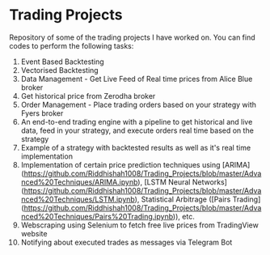# Trading Projects

Repository of some of the trading projects I have worked on. You can find codes to perform the following tasks:

1. Event Based Backtesting
2. Vectorised Backtesting
3. Data Management - Get Live Feed of Real time prices from Alice Blue broker
4. Get historical price from Zerodha broker
5. Order Management - Place trading orders based on your strategy with Fyers broker
6. An end-to-end trading engine with a pipeline to get historical and live data, feed in your strategy, and execute orders real time based on the strategy
7. Example of a strategy with backtested results as well as it's real time implementation
8. Implementation of certain price prediction techniques using [ARIMA] (https://github.com/Riddhishah1008/Trading_Projects/blob/master/Advanced%20Techniques/ARIMA.ipynb), [LSTM Neural Networks] (https://github.com/Riddhishah1008/Trading_Projects/blob/master/Advanced%20Techniques/LSTM.ipynb), Statistical Arbitrage ([Pairs Trading] (https://github.com/Riddhishah1008/Trading_Projects/blob/master/Advanced%20Techniques/Pairs%20Trading.ipynb)), etc.
10. Webscraping using Selenium to fetch free live prices from TradingView website
11. Notifying about executed trades as messages via Telegram Bot

